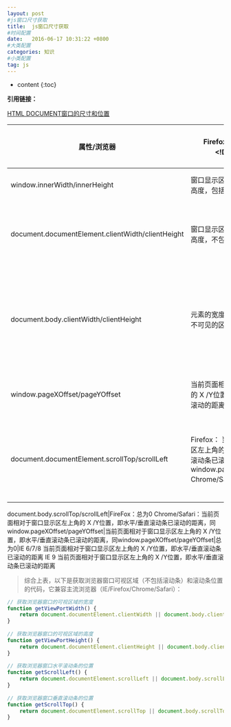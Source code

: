 ```yaml
---
layout: post
#js窗口尺寸获取
title:  js窗口尺寸获取
#时间配置
date:   2016-06-17 10:31:22 +0800
#大类配置
categories: 知识
#小类配置
tag: js
---
```


* content
{:toc}

**引用链接：**

<a href="http://www.cnblogs.com/hencehong/archive/2012/11/07/html_window_dimension_position.html" target="_blank">HTML DOCUMENT窗口的尺寸和位置</a><br>

                                                          

 

属性/浏览器|Firefox/Chrome/Safari(带<!DOCTYPE>声明)|Firefox/Chrome/Safari(不带<!DOCTYPE>声明)|IE 6/7/8/9(带<!DOCTYPE>声明)|IE 6/7/8/9(不带<!DOCTYPE>声明)
-|-|-|-|-
window.innerWidth/innerHeight|窗口显示区（可视区域）的宽度和高度，包括滚动条区域|窗口显示区（可视区域）的宽度和高度，包括滚动条区域|IE 6/7/8 Undefined IE 9 同Firefox|IE 6/7/8 Undefined IE 9 同Firefox
document.documentElement.clientWidth/clientHeight|窗口显示区（可视区域）的宽度和高度，不包括滚动条区域|<html>元素的宽度和高度（注意包括了不可见的区域）|IE 6/7/8/9 窗口显示区（可视区域）的宽度和高度，不包括滚动条区域|IE 6/7/8 总为0 IE 9 窗口显示区（可视区域）的宽度和高度，不包括滚动条区域
document.body.clientWidth/clientHeight|<body>元素的宽度和高度（注意，包括了不可见的区域）|窗口显示区（可视区域）的宽度和高度，不包括滚动条区域|<body>元素的宽度和高度（注意，它包括了不可见的区域）|IE 6/7/8 窗口显示区（可视区域）的宽度和高度，不包括滚动条区域） IE 9 <body>元素的宽度和高度（注意，它包括了不可见的区域）
window.pageXOffset/pageYOffset|当前页面相对于窗口显示区左上角的 X /Y位置，即水平/垂直滚动条已滚动的距离|当前页面相对于窗口显示区左上角的 X /Y位置，即水平/垂直滚动条已滚动的距离|IE 6/7/8 Undefined IE 9 同Firefox|IE 6/7/8 Undefined IE 9 同Firefox
document.documentElement.scrollTop/scrollLeft|Firefox： 当前页面相对于窗口显示区左上角的 X /Y位置，即水平/垂直滚动条已滚动的距离，同window.pageXOffset/pageYOffset Chrome/Safari：总为0|总为0|IE 6/7/8/9 当前页面相对于窗口显示区左上角的 X /Y位置，即水平/垂直滚动条已滚动的距离|IE 6/7/8 总为0 IE 9 当前页面相对于窗口显示区左上角的 X /Y位置，即水平/垂直滚动条已滚动的距离

document.body.scrollTop/scrollLeft|FireFox：总为0 Chrome/Safari：当前页面相对于窗口显示区左上角的 X /Y位置，即水平/垂直滚动条已滚动的距离，同window.pageXOffset/pageYOffset|当前页面相对于窗口显示区左上角的 X /Y位置，即水平/垂直滚动条已滚动的距离，同window.pageXOffset/pageYOffset|总为0|IE 6/7/8 当前页面相对于窗口显示区左上角的 X /Y位置，即水平/垂直滚动条已滚动的距离 IE 9 当前页面相对于窗口显示区左上角的 X /Y位置，即水平/垂直滚动条已滚动的距离


> 综合上表，以下是获取浏览器窗口可视区域（不包括滚动条）和滚动条位置的代码，它兼容主流浏览器（IE/Firefox/Chrome/Safari）：

```js
// 获取浏览器窗口的可视区域的宽度
function getViewPortWidth() {
    return document.documentElement.clientWidth || document.body.clientWidth;
}
 
// 获取浏览器窗口的可视区域的高度
function getViewPortHeight() {
    return document.documentElement.clientHeight || document.body.clientHeight;
}
 
// 获取浏览器窗口水平滚动条的位置
function getScrollLeft() {
    return document.documentElement.scrollLeft || document.body.scrollLeft;
}
 
// 获取浏览器窗口垂直滚动条的位置
function getScrollTop() {
    return document.documentElement.scrollTop || document.body.scrollTop;
}
```